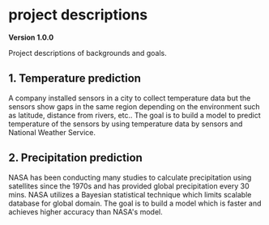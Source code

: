 # project descriptions

**Version 1.0.0**

Project descriptions of backgrounds and goals. 

## 1. Temperature prediction

A company installed sensors in a city to collect temperature data but the sensors show gaps in the same region depending on the environment such as latitude, distance from rivers, etc.. The goal is to build a model to predict temperature of the sensors by using temperature data by sensors and National Weather Service. 

## 2. Precipitation prediction

NASA has been conducting many studies to calculate precipitation using satellites since the 1970s and has provided global precipitation every 30 mins. NASA utilizes a Bayesian statistical technique which limits scalable database for global domain. The goal is to build a model which is faster and achieves higher accuracy than NASA's model. 
